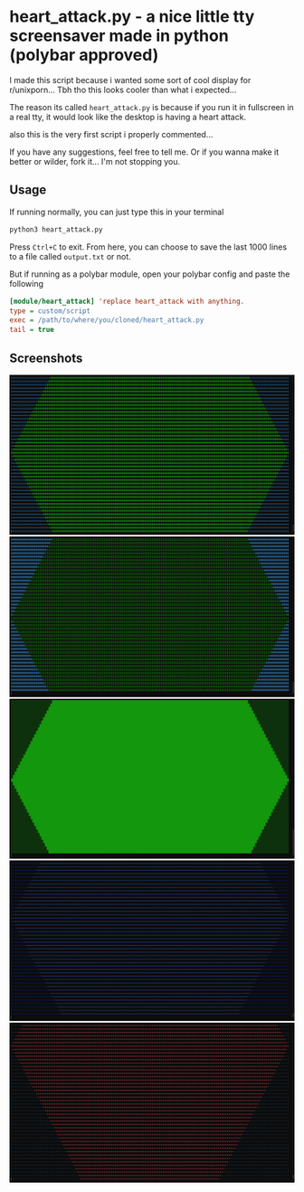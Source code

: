 # heart_attack.py - a nice little tty screensaver made in python (polybar approved)

I made this script because i wanted some sort of cool display for r/unixporn... Tbh tho this looks cooler than what i expected...

The reason its called `heart_attack.py` is because if you run it in fullscreen in a real tty, it would look like the desktop is having a heart attack.

also this is the very first script i properly commented...

If you have any suggestions, feel free to tell me. Or if you wanna make it better or wilder, fork it... I'm not stopping you.

## Usage
If running normally, you can just type this in your terminal
```bash
python3 heart_attack.py
```
Press `Ctrl+C` to exit. From here, you can choose to save the last 1000 lines to a file called `output.txt` or not.

But if running as a polybar module, open your polybar config and paste the following
```ini
[module/heart_attack] 'replace heart_attack with anything.
type = custom/script
exec = /path/to/where/you/cloned/heart_attack.py
tail = true
```

## Screenshots
![Preview](screenshots/screenshot1.png)
![Preview](screenshots/screenshot2.png)
![Preview](screenshots/screenshot3.png)
![Preview](screenshots/screenshot4.png)
![Preview](screenshots/screenshot5.png)
